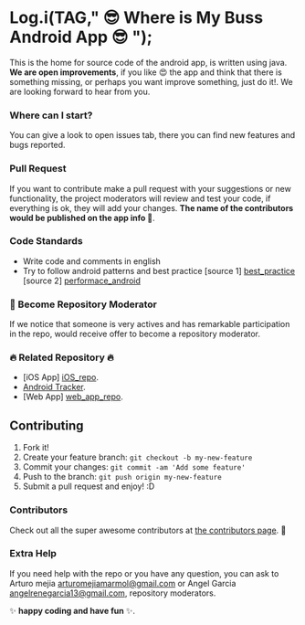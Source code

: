 
#  Log.i(TAG," :sunglasses: Where is My Buss Android App :sunglasses: "); 

This is the home for source code of the android app, is written using java. **We are open improvements**, if you like :heart_eyes: the app and  think that there is something  missing, or perhaps you want  improve something, just do it!. We are looking forward to hear from you.  

### Where can I  start?
You can give a look to open issues tab, there you can find  new features and bugs reported.

### Pull Request

If you want to contribute make a pull request with your suggestions or new functionality, 
the project moderators will review and test your code, if everything is ok, they will add your changes. **The name of the contributors would be published on the app info :clap:**.



### Code Standards
 - Write code and comments in english
 - Try to follow android patterns and best practice [source 1] [best_practice] [source 2] [performace_android]

### :muscle: Become Repository Moderator 
If we notice that someone is very actives and has remarkable participation in the repo, would receive offer to become a repository moderator. 
 
###  :fire: Related Repository :fire:
- [iOS App] [iOS_repo].
- [Android Tracker][android_tracker_repo].
- [Web App] [web_app_repo].
 
## Contributing

1. Fork it!
2. Create your feature branch: `git checkout -b my-new-feature`
3. Commit your changes: `git commit -am 'Add some feature'`
4. Push to the branch: `git push origin my-new-feature`
5. Submit a pull request and enjoy! :D

### Contributors

Check out all the super awesome contributors at [the contributors page](https://github.com/Amejia481/whereIsMyBusiOSClient/graphs/contributors). :sparkling_heart:

### Extra Help

If you need help with the repo or you have any question, you can ask to Arturo mejia arturomejiamarmol@gmail.com or Angel Garcia angelrenegarcia13@gmail.com, repository moderators.

[iOS_repo]: <https://github.com/Amejia481/whereIsMyBusiOSClient>
[android_tracker_repo]: <https://github.com/Amejia481/whereismybus_locationtracking>
[web_app_repo]: <https://github.com/AngelGarcia13/WhereIsMyBus>
[performace_android]: <https://www.youtube.com/playlist?list=PLWz5rJ2EKKc9CBxr3BVjPTPoDPLdPIFCE>
[best_practice]: <https://www.youtube.com/playlist?list=PLWz5rJ2EKKc-lJo_RGGXL2Psr8vVCTWjM>

:sparkles: **happy coding and have fun** :sparkles:.
